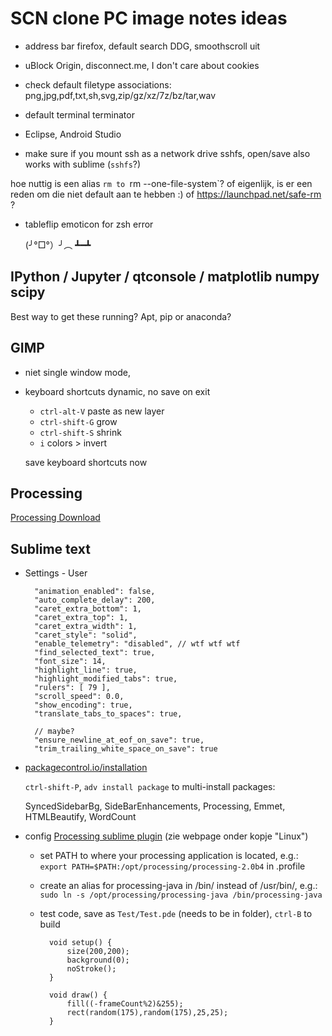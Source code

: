 # SCN clone PC image notes ideas

- address bar firefox, default search DDG, smoothscroll uit
- uBlock Origin, disconnect.me, I don't care about cookies

- check default filetype associations: png,jpg,pdf,txt,sh,svg,zip/gz/xz/7z/bz/tar,wav

- default terminal terminator

- Eclipse, Android Studio

- make sure if you mount ssh as a network drive sshfs, open/save also works with sublime (`sshfs`?)

hoe nuttig is een alias `rm to `rm --one-file-system`? of eigenlijk, is er een reden om die niet default aan te hebben :)
of https://launchpad.net/safe-rm ?

- tableflip emoticon for zsh error

    (╯°□°）╯︵ ┻━┻

## IPython / Jupyter / qtconsole / matplotlib numpy scipy

Best way to get these running? Apt, pip or anaconda?

## GIMP

- niet single window mode,
- keyboard shortcuts dynamic, no save on exit

  * `ctrl-alt-V` paste as new layer
  * `ctrl-shift-G` grow
  * `ctrl-shift-S` shrink
  * `i` colors > invert

  save keyboard shortcuts now

## Processing

[Processing Download](https://processing.org/download/?processing)

## Sublime text

- Settings - User

        "animation_enabled": false,
        "auto_complete_delay": 200,
        "caret_extra_bottom": 1,
        "caret_extra_top": 1,
        "caret_extra_width": 1,
        "caret_style": "solid",
        "enable_telemetry": "disabled", // wtf wtf wtf
        "find_selected_text": true,
        "font_size": 14,
        "highlight_line": true,
        "highlight_modified_tabs": true,
        "rulers": [ 79 ],
        "scroll_speed": 0.0,
        "show_encoding": true,
        "translate_tabs_to_spaces": true,

        // maybe?
        "ensure_newline_at_eof_on_save": true,
        "trim_trailing_white_space_on_save": true

- [packagecontrol.io/installation](https://packagecontrol.io/installation)

    `ctrl-shift-P`, `adv install package` to multi-install packages:

    SyncedSidebarBg, SideBarEnhancements, Processing, Emmet, HTMLBeautify, WordCount

- config [Processing sublime plugin](https://packagecontrol.io/packages/Processing) (zie webpage onder kopje "Linux")

    * set PATH to where your processing application is located, e.g.: `export PATH=$PATH:/opt/processing/processing-2.0b4` in .profile
    * create an alias for processing-java in /bin/ instead of /usr/bin/, e.g.: `sudo ln -s /opt/processing/processing-java /bin/processing-java`
    * test code, save as `Test/Test.pde` (needs to be in folder), `ctrl-B` to build

            void setup() {
                size(200,200);
                background(0);
                noStroke();
            }

            void draw() {
                fill((-frameCount%2)&255);
                rect(random(175),random(175),25,25);
            }

